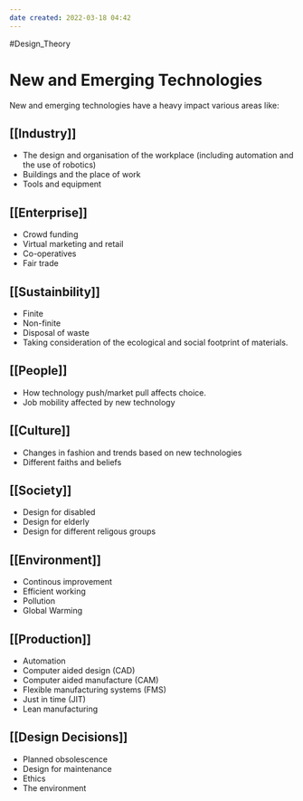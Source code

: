 ```yaml
---
date created: 2022-03-18 04:42
---
```


#Design_Theory

# New and Emerging Technologies

New and emerging technologies have a heavy impact various areas like:

## [[Industry]]

- The design and organisation of the workplace (including automation and the use of robotics)
- Buildings and the place of work
- Tools and equipment

## [[Enterprise]]

- Crowd funding
- Virtual marketing and retail
- Co-operatives
- Fair trade

## [[Sustainbility]]

- Finite
- Non-finite
- Disposal of waste
- Taking consideration of the ecological and social footprint of materials.

## [[People]]

- How technology push/market pull affects choice.
- Job mobility affected by new technology

## [[Culture]]

- Changes in fashion and trends based on new technologies
- Different faiths and beliefs

## [[Society]]

- Design for disabled
- Design for elderly
- Design for different religous groups

## [[Environment]]

- Continous improvement
- Efficient working
- Pollution
- Global Warming

## [[Production]]

- Automation
- Computer aided design (CAD)
- Computer aided manufacture (CAM)
- Flexible manufacturing systems (FMS)
- Just in time (JIT)
- Lean manufacturing

## [[Design Decisions]]

- Planned obsolescence
- Design for maintenance
- Ethics
- The environment

